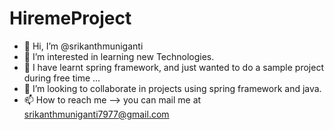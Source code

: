 # HiremeProject

- 👋 Hi, I’m @srikanthmuniganti
- 👀 I’m interested in learning new Technologies.
- 🌱 I have learnt spring framework, and just wanted to do a sample project during free time  ...
- 💞️ I’m looking to collaborate in projects using spring framework and java.
- 📫 How to reach me --> you can mail me at srikanthmuniganti7977@gmail.com

<!---
srikanthmuniganti/srikanthmuniganti is a ✨ special ✨ repository because its `README.md` (this file) appears on your GitHub profile.
You can click the Preview link to take a look at your changes.
--->
